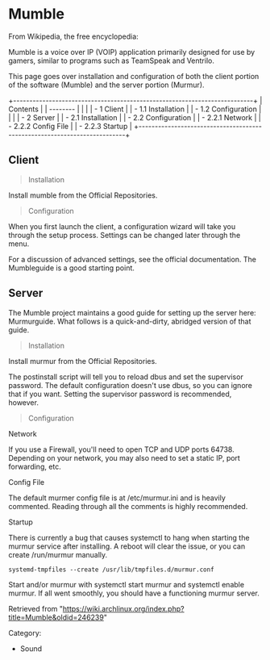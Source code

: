 Mumble
======

From Wikipedia, the free encyclopedia:

Mumble is a voice over IP (VOIP) application primarily designed for use
by gamers, similar to programs such as TeamSpeak and Ventrilo.

This page goes over installation and configuration of both the client
portion of the software (Mumble) and the server portion (Murmur).

+--------------------------------------------------------------------------+
| Contents                                                                 |
| --------                                                                 |
|                                                                          |
| -   1 Client                                                             |
|     -   1.1 Installation                                                 |
|     -   1.2 Configuration                                                |
|                                                                          |
| -   2 Server                                                             |
|     -   2.1 Installation                                                 |
|     -   2.2 Configuration                                                |
|         -   2.2.1 Network                                                |
|         -   2.2.2 Config File                                            |
|         -   2.2.3 Startup                                                |
+--------------------------------------------------------------------------+

Client
------

> Installation

Install mumble from the Official Repositories.

> Configuration

When you first launch the client, a configuration wizard will take you
through the setup process. Settings can be changed later through the
menu.

For a discussion of advanced settings, see the official documentation.
The Mumbleguide is a good starting point.

Server
------

The Mumble project maintains a good guide for setting up the server
here: Murmurguide. What follows is a quick-and-dirty, abridged version
of that guide.

> Installation

Install murmur from the Official Repositories.

The postinstall script will tell you to reload dbus and set the
supervisor password. The default configuration doesn't use dbus, so you
can ignore that if you want. Setting the supervisor password is
recommended, however.

> Configuration

Network

If you use a Firewall, you'll need to open TCP and UDP ports 64738.
Depending on your network, you may also need to set a static IP, port
forwarding, etc.

Config File

The default murmer config file is at /etc/murmur.ini and is heavily
commented. Reading through all the comments is highly recommended.

Startup

There is currently a bug that causes systemctl to hang when starting the
murmur service after installing. A reboot will clear the issue, or you
can create /run/murmur manually.

    systemd-tmpfiles --create /usr/lib/tmpfiles.d/murmur.conf

Start and/or murmur with systemctl start murmur and
systemctl enable murmur. If all went smoothly, you should have a
functioning murmur server.

  

Retrieved from
"https://wiki.archlinux.org/index.php?title=Mumble&oldid=246239"

Category:

-   Sound
